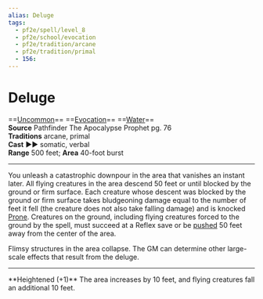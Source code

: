 ```yaml
---
alias: Deluge
tags:
  - pf2e/spell/level_8
  - pf2e/school/evocation
  - pf2e/tradition/arcane
  - pf2e/tradition/primal
  - 156:
---
```


# Deluge

==[Uncommon](Uncommon.md)== ==[Evocation](Evocation.md)== ==[Water](Water.md)==  
__Source__ Pathfinder The Apocalypse Prophet pg. 76  
**Traditions** arcane, primal  
**Cast** ►► somatic, verbal  
**Range** 500 feet; **Area** 40-foot burst

---

You unleash a catastrophic downpour in the area that vanishes an instant later. All flying creatures in the area descend 50 feet or until blocked by the ground or firm surface. Each creature whose descent was blocked by the ground or firm surface takes bludgeoning damage equal to the number of feet it fell (the creature does not also take falling damage) and is knocked [Prone](Prone.md). Creatures on the ground, including flying creatures forced to the ground by the spell, must succeed at a Reflex save or be [pushed](Forced%20Movement.md) 50 feet away from the center of the area.

Flimsy structures in the area collapse. The GM can determine other large-scale effects that result from the deluge.

<hr>
**Heightened (+1)** The area increases by 10 feet, and flying creatures fall an additional 10 feet.
